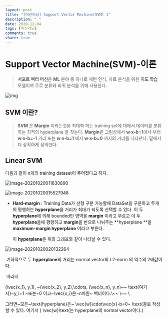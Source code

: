 ```yaml
---
layout: post
title: "[머신러닝] Support Vector Machine(SVM) 1"
description: " "
date: 2020-12-04
tags: [머신러닝]
comments: true
share: true
---
```


# Support Vector Machine(SVM)-이론

> **서포트 벡터 머신**은 **ML** 분야 중 하나로 패턴 인식, 자료 분석을 위한 **지도 학습** 모델이며 주로 분류와 회귀 분석을 위해 사용한다.

![img](https://github.com/colinch4/colinch4.github.io/blob/master/_posts/2020/ML/markdown-images/SVM-Frontier-method.png?raw=true)



## SVM 이란?

> **SVM** 은 **Margin** 이라는것을 최대화 하는  training set에 대해서 데이터를 분류하는 최적의 hyperplane 을 찾는다. **Margin**은 그림상에서 **w·x-b=1**에서 부터 **w·x-b=-1** 거리 또는  **w·x-b=1** 에서 **w·x-b=0** 까지의 거리를 나타낸다.  밑에서 더 장확하게 정의한다.



## Linear SVM

다음과 같이 n개의 training dataset이 주어졌다고 하자. 

![image-20201020011630890](https://github.com/colinch4/colinch4.github.io/blob/master/_posts/2020/ML/markdown-images/image-20201020011630890.png?raw=true)

![image-20201020015527948](https://github.com/colinch4/colinch4.github.io/blob/master/_posts/2020/ML/markdown-images/image-20201020015527948.png?raw=true)



* **Hard-margin** : Training Data가 선형 구분 가능할때 DataSet을 구분하고 두개의 평행하는 **hyperplane**을 거리가 최대가 되도록 선택할 수 있다. 이 두 **hyperplane**에 의해 bounded인 영역을 **margin** 이라고 부르고 이 두 **hyperplane**을에 평행하고 **margin**을 반으로 나눠주는 **hyperplane **을 **maximum-margin hyperplane** 이라고 부른다.

  이 **hyperplane**은 위의 그래프와 같이 나타날 수 있다.

![image-20201020020132264](https://github.com/colinch4/colinch4.github.io/blob/master/_posts/2020/ML/markdown-images/image-20201020020132264.png?raw=true)

​	기하적으로 두 **hyperplane**의 거리는 normal vector의 L2-norm 의 역수의 2배값이다.

​	따라서 













(\vec{x_1}, y_1), ~(\vec{x_2}, y_2),\cdots, (\vec{x_n}, y_n)~~ \text{여기서}~y_i=1 ~또는~0 이고~\vec{x_i}은~n차원~ 벡터이다.\\~~
\\~~
\\

그러면~모든~\text{hyperplane}은~ \vec{w}\cdot\vec{x}-b=0~ \text{꼴로 작성할 수 있다. 여기서 } \vec{w}\text{는 hyperplane의 normal vector이다.}
